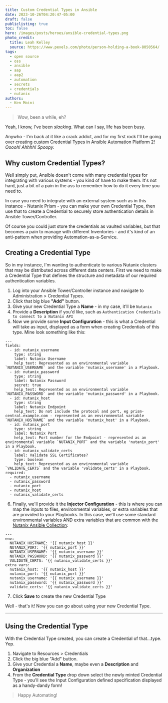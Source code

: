 ```yaml
---
title: Custom Credential Types in Ansible
date: 2023-10-26T04:20:47-05:00
draft: false
publiclisting: true
toc: false
hero: /images/posts/heroes/ansible-credential-types.png
photo_credit:
  title: Leah Kelley
  source: https://www.pexels.com/photo/person-holding-a-book-8050564/
tags:
  - open source
  - oss
  - ansible
  - aap
  - aap2
  - automation
  - secrets
  - credentials
  - nutanix
authors:
  - Ken Moini
---
```


> Wow, been a while, eh?

Yeah, I know, I've been *slacking*.  What can I say, life has been busy.

Anywho - I'm back at it like a crack addict, and for my first rock I'll be going over creating custom Credential Types in Ansible Automation Platform 2!  *Ooooh!  Ahhhh!  Spoopy.*

## Why custom Credential Types?

Well simply put, Ansible doesn't come with many credential types for integrating with various systems - you kind of have to make them.  It's not hard, just a bit of a pain in the ass to remember how to do it every time you need to.

In case you need to integrate with an external system such as in this instance - Nutanix Prism - you can make your own Credential Type, then use that to create a Credential to securely store authentication details in Ansible Tower/Controller.

Of course you could just store the credentials as vaulted variables, but that becomes a pain to manage with different Inventories - and it's kind of an anti-pattern when providing Automation-as-a-Service.

## Creating a Credential Type

So in my instance, I'm wanting to authenticate to various Nutanix clusters that may be distributed across different data centers.  First we need to make a Credential Type that defines the structure and metadata of our required authentication variables.

1. Log into your Ansible Tower/Controller instance and navigate to Administration > Credential Types.
2. Click that big blue **"Add"** button.
3. Give your new Credential Type a **Name** - in my case, it'll be `Nutanix`
4. Provide a **Description** if you'd like, such as `Authentication Credentials to connect to a Nutanix API`
5. Now we provide some **Input Configuration** - this is what a Credential will take as input, displayed as a form when creating Credentials of this type.  Mine look something like this:

```yaml=
---
fields:
  - id: nutanix_username
    type: string
    label: Nutanix Username
    help_text: Represented as an environmental variable `NUTANIX_USERNAME` and the variable 'nutanix_username' in a Playbook.
  - id: nutanix_password
    type: string
    label: Nutanix Password
    secret: true
    help_text: Represented as an environmental variable `NUTANIX_PASSWORD` and the variable 'nutanix_password' in a Playbook.
  - id: nutanix_host
    type: string
    label: Nutanix Endpoint
    help_text: Do not include the protocol and port, eg prism-central.example.com - represented as an environmental variable `NUTANIX_HOSTNAME` and the variable 'nutanix_host' in a Playbook.
  - id: nutanix_port
    type: string
    label: Nutanix Port
    help_text: Port number for the Endpoint - represented as an environmental variable `NUTANIX_PORT` and the variable 'nutanix_port' in a Playbook.
  - id: nutanix_validate_certs
    label: Validate SSL Certificates?
    type: boolean
    help_text: Represented as an environmental variable `VALIDATE_CERTS` and the variable 'validate_certs' in a Playbook.
required:
  - nutanix_username
  - nutanix_password
  - nutanix_port
  - nutanix_host
  - nutanix_validate_certs
```

6. Finally, we'll provide it the **Injector Configuration** - this is where you can map the inputs to files, environmental variables, or extra variables that are provided to your Playbooks.  In this case, we'll use some standard environmental variables AND extra variables that are common with the [Nutanix Ansible Collection](https://github.com/nutanix/nutanix.ansible):

```yaml=
---
env:
  NUTANIX_HOSTNAME: '{{ nutanix_host }}'
  NUTANIX_PORT: '{{ nutanix_port }}'
  NUTANIX_USERNAME: '{{ nutanix_username }}'
  NUTANIX_PASSWORD: '{{ nutanix_password }}'
  VALIDATE_CERTS: '{{ nutanix_validate_certs }}'
extra_vars:
  nutanix_host: '{{ nutanix_host }}'
  nutanix_port: '{{ nutanix_port }}'
  nutanix_username: '{{ nutanix_username }}'
  nutanix_password: '{{ nutanix_password }}'
  validate_certs: '{{ nutanix_validate_certs }}'
```

7. Click **Save** to create the new Credential Type

Well - that's it!  Now you can go about using your new Credential Type.

---

## Using the Credential Type

With the Credential Type created, you can create a Credential of that...type.  Yep.

1. Navigate to Resources > Credentials
2. Click the big blue "Add" button.
3. Give your Credential a **Name**, maybe even a **Description** and **Organization**
4. From the **Credential Type** drop down select the newly minted Credential Type - you'll see the Input Configuration defined specification displayed as a handy-dandy form!


> Happy Automating!

